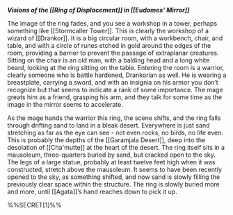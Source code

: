 ***Visions of the [[Ring of Displacement]] in [[Eudomes' Mirror]]***

The image of the ring fades, and you see a workshop in a tower, perhaps something like [[Stormcaller Tower]]. This is clearly the workshop of a wizard of [[Drankor]]. It is a big circular room, with a workbench, chair, and table, and with a circle of runes etched in gold around the edges of the room, providing a barrier to prevent the passage of extraplanar creatures. Sitting on the chair is an old man, with a balding head and a long white beard, looking at the ring sitting on the table. Entering the room is a warrior, clearly someone who is battle hardened, Drankorian as well. He is wearing a breastplate, carrying a sword, and with an insignia on his armor you don’t recognize but that seems to indicate a rank of some importance. The mage greats him as a friend, grasping his arm, and they talk for some time as the image in the mirror seems to accelerate. 

As the mage hands the warrior this ring, the scene shifts, and the ring falls through drifting sand to land in a bleak desert. Everywhere is just sand stretching as far as the eye can see - not even rocks, no birds, no life even. This is probably the depths of the [[Garamjala Desert]], deep into the desolation of [[Cha'mutte]] at the heart of the desert. The ring itself sits in a mausoleum, three-quarters buried by sand, but cracked open to the sky. The legs of a large statue, probably at least twelve feet high when it was constructed, stretch above the mausoleum. It seems to have been recently opened to the sky, as something shifted, and now sand is slowly filling the previously clear space within the structure. The ring is slowly buried more and more, until [[Agata]]’s hand reaches down to pick it up.

%%SECRET[1]%%